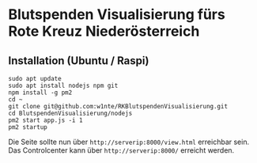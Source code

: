# Blutspenden Visualisierung fürs Rote Kreuz Niederösterreich

## Installation (Ubuntu / Raspi)

```
sudo apt update
sudo apt install nodejs npm git
npm install -g pm2
cd ~
git clone git@github.com:w1nte/RKBlutspendenVisualisierung.git
cd BlutspendenVisualisierung/nodejs
pm2 start app.js -i 1
pm2 startup
```

Die Seite sollte nun über ```http://serverip:8000/view.html``` erreichbar sein.
Das Controlcenter kann über ```http://serverip:8000/``` erreicht werden.
